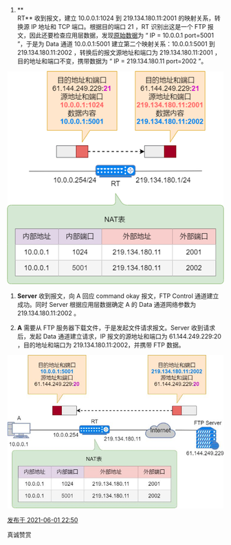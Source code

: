 1.  **  
    RT** 收到报文，建立 10.0.0.1:1024 到 219.134.180.11:2001 的映射关系，转换源 IP 地址和 TCP 端口。根据目的端口 21 ，RT 识别出这是一个 FTP 报文，因此还要检查应用层数据，发现[原始数据](https://www.zhihu.com/search?q=%E5%8E%9F%E5%A7%8B%E6%95%B0%E6%8D%AE&search_source=Entity&hybrid_search_source=Entity&hybrid_search_extra=%7B%22sourceType%22%3A%22answer%22%2C%22sourceId%22%3A1917791148%7D)为 “ IP = 10.0.0.1 port=5001 ”，于是为 Data 通道 10.0.0.1:5001 建立第二个映射关系：10.0.0.1:5001 到 219.134.180.11:2002 ，转换后的报文源地址和端口为 219.134.180.11:2001 ，目的地址和端口不变，携带数据为 “ IP = 219.134.180.11 port=2002 ”。

  

![](media/v2-fbddff3f2a5728e33919b49b9e05e67b_1440w.jpg.png)

  

1.  **Server** 收到报文，向 A 回应 command okay 报文，FTP Control 通道建立成功。同时 Server 根据应用层数据确定 A 的 Data 通道网络参数为 219.134.180.11:2002 。  
    
2.  **A** 需要从 FTP 服务器下载文件，于是发起文件请求报文。Server 收到请求后，发起 Data 通道建立请求，IP 报文的源地址和端口为 61.144.249.229:20 ，目的地址和端口为 219.134.180.11:2002，并携带 FTP 数据。  
    

  

![](media/v2-9b4e1d736f66e0d557fbfc17bfb7c552_1440w.jpg)

[发布于 2021-06-01 22:50](https://www.zhihu.com/question/31332694/answer/1917791148)

真诚赞赏